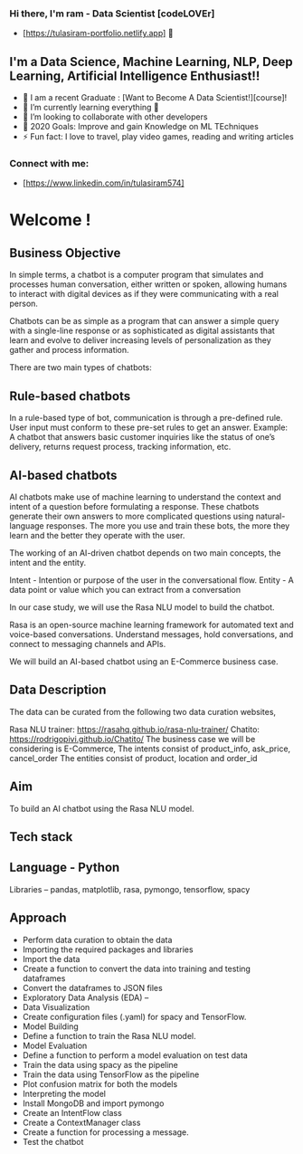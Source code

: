 ### Hi there, I'm ram - Data Scientist [codeLOVEr] 

* [https://tulasiram-portfolio.netlify.app] 👋


## I'm a Data Science, Machine Learning, NLP, Deep Learning, Artificial Intelligence Enthusiast!!

- 🔭 I am a recent Graduate : [Want to Become A Data Scientist!][course]!
- 🌱 I’m currently learning everything 🤣
- 👯 I’m looking to collaborate with other developers
- 🥅 2020 Goals: Improve and gain Knowledge on ML TEchniques
- ⚡ Fun fact: I love to travel, play video games, reading and writing articles

### Connect with me:

* [https://www.linkedin.com/in/tulasiram574]

# Welcome !

## Business Objective

 

In simple terms, a chatbot is a computer program that simulates and processes human conversation, either written or spoken, allowing humans to interact with digital devices as if they were communicating with a real person.

Chatbots can be as simple as a program that can answer a simple query with a single-line response or as sophisticated as digital assistants that learn and evolve to deliver increasing levels of personalization as they gather and process information.

 

There are two main types of chatbots:

 

## Rule-based chatbots 
In a rule-based type of bot, communication is through a pre-defined rule. User input must conform to these pre-set rules to get an answer. Example: A chatbot that answers basic customer inquiries like the status of one’s delivery, returns request process, tracking information, etc. 

 

## AI-based chatbots
AI chatbots make use of machine learning to understand the context and intent of a question before formulating a response. These chatbots generate their own answers to more complicated questions using natural-language responses. The more you use and train these bots, the more they learn and the better they operate with the user.

 

The working of an AI-driven chatbot depends on two main concepts, the intent and the entity. 

Intent - Intention or purpose of the user in the conversational flow.
Entity - A data point or value which you can extract from a conversation
 

In our case study, we will use the Rasa NLU model to build the chatbot.

Rasa is an open-source machine learning framework for automated text and voice-based conversations. Understand messages, hold conversations, and connect to messaging channels and APIs.

 

We will build an AI-based chatbot using an E-Commerce business case.

## Data Description 

 

The data can be curated from the following two data curation websites,

Rasa NLU trainer: https://rasahq.github.io/rasa-nlu-trainer/
Chatito: https://rodrigopivi.github.io/Chatito/
The business case we will be considering is E-Commerce,
The intents consist of product_info, ask_price, cancel_order
The entities consist of product, location and order_id
 

 

## Aim

 

To build an AI chatbot using the Rasa NLU model.

 

 

## Tech stack

 

## Language - Python

Libraries – pandas, matplotlib, rasa, pymongo, tensorflow, spacy

 

 

## Approach

 

* Perform data curation to obtain the data
* Importing the required packages and libraries
* Import the data
* Create a function to convert the data into training and testing dataframes
* Convert the dataframes to JSON files
* Exploratory Data Analysis (EDA) –
* Data Visualization
* Create configuration files (.yaml) for spacy and TensorFlow.
* Model Building
* Define a function to train the Rasa NLU model.
* Model Evaluation
* Define a function to perform a model evaluation on test data
* Train the data using spacy as the pipeline
* Train the data using TensorFlow as the pipeline
* Plot confusion matrix for both the models
* Interpreting the model
* Install MongoDB and import pymongo
* Create an IntentFlow class
* Create a ContextManager class
* Create a function for processing a message.
* Test the chatbot


